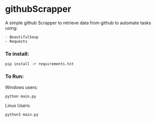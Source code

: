 # githubScrapper
A simple github Scrapper to retrieve data from github to automate tasks using:

    - BeautifulSoup
    - Requests

### To install:
    
    pip install -r requirements.txt

### To Run:
Windows users:

    python main.py

Linux Users:

    python3 main.py
